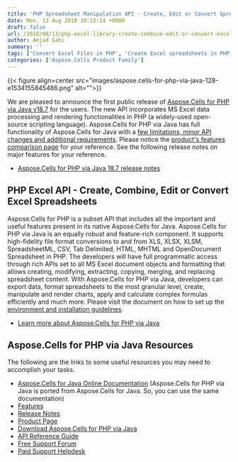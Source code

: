 ```yaml
---
title: 'PHP Spreadsheet Manipulation API - Create, Edit or Convert Spreadsheet Documents'
date: Mon, 13 Aug 2018 10:22:14 +0000
draft: false
url: /2018/08/13/php-excel-library-create-combine-edit-or-convert-excel-spreadsheets-in-php/
author: Amjad Sahi
summary: ''
tags: ['Convert Excel Files in PHP', 'Create Excel spreadsheets in PHP', 'Edit Excel Spreadsheets in PHP', 'PHP Excel Library']
categories: ['Aspose.Cells Product Family']
---
```




{{< figure align=center src="images/aspose.cells-for-php-via-java-128-e1534155845486.png" alt="">}}


We are pleased to announce the first public release of [Aspose.Cells for PHP via Java v18.7][1] for the users. The new API incorporates MS Excel data processing and rendering functionalities in PHP (a widely-used open-source scripting language). Aspose.Cells for PHP via Java has full functionality of Aspose.Cells for Java with a [few limitations, minor API changes and additional requirements][2]. Please notice the [product's features comparison page][3] for your reference. See the following release notes on major features for your reference.

*   [Aspose.Cells for PHP via Java 18.7 release notes][4]

## PHP Excel API - Create, Combine, Edit or Convert Excel Spreadsheets

Aspose.Cells for PHP is a subset API that includes all the important and useful features present in its native Aspose.Cells for Java. Aspose.Cells for PHP via Java is an equally robust and feature-rich component. It supports high-fidelity file format conversions to and from XLS, XLSX, XLSM, SpreadsheetML, CSV, Tab Delimited, HTML, MHTML and OpenDocument Spreadsheet in PHP. The developers will have full programmatic access through rich APIs set to all MS Excel document objects and formatting that allows creating, modifying, extracting, copying, merging, and replacing spreadsheet content. With Aspose.Cells for PHP via Java, developers can export data, format spreadsheets to the most granular level, create, manipulate and render charts, apply and calculate complex formulas efficiently and much more. Please visit the document on how to set up the [environment and installation guidelines][5].

*   [Learn more about Aspose.Cells for PHP via Java][6]

## Aspose.Cells for PHP via Java Resources

The following are the links to some useful resources you may need to accomplish your tasks.

*   [Aspose.Cells for Java Online Documentation][7] (Aspose.Cells for PHP via Java is ported from Aspose.Cells for Java. So, you can use the same documentation)
*   [Features][8]
*   [Release Notes][9]
*   [Product Page][10]
*   [Download Aspose.Cells for PHP via Java][11]
*   [API Reference Guide][12] 
*   [Free Support Forum][13]
*   [Paid Support Helpdesk][14]




[1]: https://downloads.aspose.com/cells/php/new-releases/aspose.cells-for-php-via-java-18.7/
[2]: https://docs.aspose.com/display/cellsjava/Aspose.Cells+for+PHP+via+Java+Limitations+and+API+Differences
[3]: https://docs.aspose.com/display/cellsjava/Aspose.Cells+for+PHP+via+Java+Features
[4]: https://docs.aspose.com/display/cellsjava/Aspose.Cells+for+PHP+via+Java+18.7+Release+Notes
[5]: https://docs.aspose.com/display/cellsjava/Setup+and+Installation+Guidelines
[6]: https://products.aspose.com/cells/php-java
[7]: https://docs.aspose.com/display/cellsphpjava/Aspose.Cells+for+PHP+via+Java+Home
[8]: https://docs.aspose.com/display/cellsjava/Aspose.Cells+for+PHP+via+Java+Features
[9]: https://docs.aspose.com/
[10]: https://products.aspose.com/cells/php-java
[11]: https://downloads.aspose.com/cells/php
[12]: https://apireference.aspose.com/php/cells
[13]: https://forum.aspose.com/c/cells
[14]: https://helpdesk.aspose.com/




